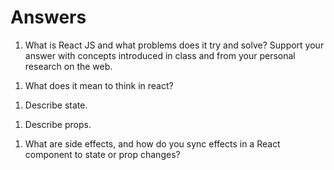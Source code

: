# Answers

1. What is React JS and what problems does it try and solve? Support your answer with concepts introduced in class and from your personal research on the web.

<!-- React JS is a Javascript Library that lets you build components. -->
1. What does it mean to think in react?

<!-- Thinking in react is the idea of thinking before you start on a project, building out how the file flow will be. -->
1. Describe state.

<!-- State is the data in a component -->
1. Describe props.

<!-- Props are the certain data entries passed into the component  -->
1. What are side effects, and how do you sync effects in a React component to state or prop changes?

<!-- Anything that effects something outside of the scope, you can put useState() inside of a useEffect() to change it -->